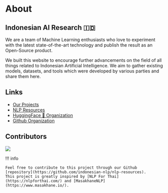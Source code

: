 # About

## Indonesian AI Research 🇮🇩

We are a team of Machine Learning enthusiasts who love to experiment with the latest state-of-the-art technology and publish the result as an Open-Source product.

We built this website to encourage further advancements on the field of all things related to Indonesian Artificial Intelligence. We aim to gather existing models, datasets, and tools which were developed by various parties and share them here.

## Links

- [Our Projects](../projects)
- [NLP Resources](../resources)
- [HuggingFace 🤗 Organization](https://huggingface.co/indonesian-nlp/)
- [Github Organization](https://github.com/indonesian-nlp/)

## Contributors

<a href="https://github.com/nlp-id/nlp-id.github.io/graphs/contributors">
  <img src="https://contrib.rocks/image?repo=nlp-id/nlp-id.github.io" />
</a>

!!! info

    Feel free to contribute to this project through our Github [repository](https://github.com/indonesian-nlp/nlp-resources).
    This project is greatly inspired by [NLP For Thai](https://nlpforthai.com/) and [MasakhaneNLP](https://www.masakhane.io/).
